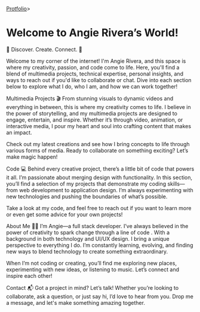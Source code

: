 <a class="text-blue-500 mx-2" href="Protfolio/Welcome.html">Protfolio</a>>
# Welcome to Angie Rivera’s World!
🎉 Discover. Create. Connect. 🎉

Welcome to my corner of the internet! I'm Angie Rivera, and this space is where my creativity, passion, and code come to life. Here, you'll find a blend of multimedia projects, technical expertise, personal insights, and ways to reach out if you'd like to collaborate or chat. Dive into each section below to explore what I do, who I am, and how we can work together!

Multimedia Projects 🎬
From stunning visuals to dynamic videos and everything in between, this is where my creativity comes to life. I believe in the power of storytelling, and my multimedia projects are designed to engage, entertain, and inspire. Whether it’s through video, animation, or interactive media, I pour my heart and soul into crafting content that makes an impact.

Check out my latest creations and see how I bring concepts to life through various forms of media. Ready to collaborate on something exciting? Let’s make magic happen!

Code 💻
Behind every creative project, there’s a little bit of code that powers it all. I’m passionate about merging design with functionality. In this section, you’ll find a selection of my projects that demonstrate my coding skills—from web development to application design. I’m always experimenting with new technologies and pushing the boundaries of what’s possible.

Take a look at my code, and feel free to reach out if you want to learn more or even get some advice for your own projects!

About Me 👩‍💻
I’m Angie—a full stack developer. I’ve always believed in the power of creativity to spark change through a line of code . With a background in both technology and UI/UX design. I bring a unique perspective to everything I do. I’m constantly learning, evolving, and finding new ways to blend technology to create something extraordinary.

When I’m not coding or creating, you’ll find me exploring new places, experimenting with new ideas, or listening to music. Let’s connect and inspire each other!

Contact 📬
Got a project in mind? Let’s talk! Whether you’re looking to collaborate, ask a question, or just say hi, I’d love to hear from you. Drop me a message, and let's make something amazing together.


